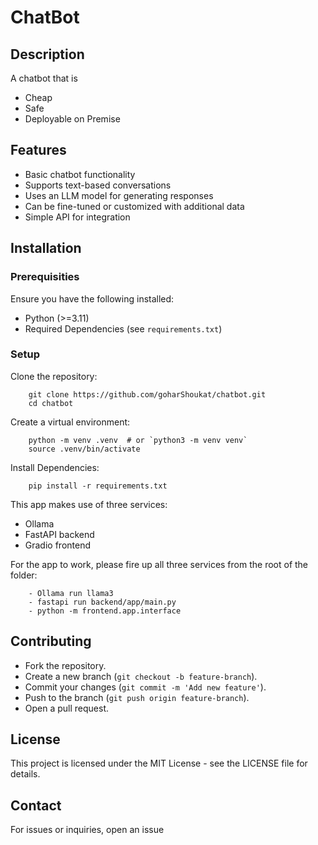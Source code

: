 # ChatBot

## Description

A chatbot that is

- Cheap
- Safe
- Deployable on Premise

## Features

- Basic chatbot functionality
- Supports text-based conversations
- Uses an LLM model for generating responses
- Can be fine-tuned or customized with additional data
- Simple API for integration

## Installation

### Prerequisities

Ensure you have the following installed:

- Python (>=3.11)
- Required Dependencies (see `requirements.txt`)

### Setup

Clone the repository:

        git clone https://github.com/goharShoukat/chatbot.git
        cd chatbot

Create a virtual environment:

        python -m venv .venv  # or `python3 -m venv venv`
        source .venv/bin/activate

Install Dependencies:

        pip install -r requirements.txt

This app makes use of three services:

- Ollama
- FastAPI backend
- Gradio frontend

For the app to work, please fire up all three services from the root of the folder:

        - Ollama run llama3
        - fastapi run backend/app/main.py
        - python -m frontend.app.interface

## Contributing

- Fork the repository.
- Create a new branch (`git checkout -b feature-branch`).
- Commit your changes (`git commit -m 'Add new feature'`).
- Push to the branch (`git push origin feature-branch`).
- Open a pull request.

## License

This project is licensed under the MIT License - see the LICENSE file for details.

## Contact

For issues or inquiries, open an issue
